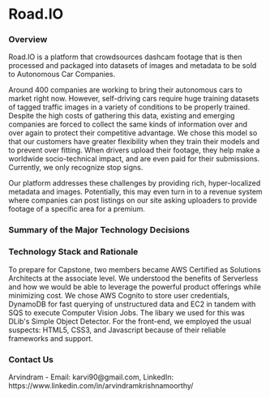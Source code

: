# Road.IO
<h3>Overview</h3>
<p>Road.IO is a platform that crowdsources dashcam footage that is then processed and packaged into datasets of images and metadata to be sold to Autonomous Car Companies.</p> 
    
<p> Around 400 companies are working to bring their autonomous cars to market right now. However, self-driving cars require huge training datasets of tagged traffic images in a variety of conditions to be properly trained. Despite the high costs of gathering this data, existing and emerging companies are forced to collect the same kinds of information over and over again to protect their competitive advantage. We chose this model  so that our customers have greater flexibility when they train their models and to prevent over fitting. When drivers upload their footage, they help make a worldwide socio-technical impact, and are even paid for their submissions. Currently, we only recognize stop signs.</p>

<p>Our platform addresses these challenges by providing rich, hyper-localized metadata and images. Potentially, this may even turn in to a revenue system where companies can post listings on our site asking uploaders to provide footage of a specific area for a premium. </p>

<h3>Summary of the Major Technology Decisions</h3>

<h3>Technology Stack and Rationale</h3>
<p>To prepare for Capstone, two members became AWS Certified as Solutions Architects at the associate level. We understood the benefits of Serverless and how we would be able to leverage the powerful product offerings while minimizing cost. We chose AWS Cognito to store user credentials, DynamoDB for fast querying of unstructured data and EC2 in tandem with SQS to execute Computer Vision Jobs. The libary we used for this was DLib's Simple Object Detector. For the front-end, we employed the usual suspects: HTML5, CSS3, and Javascript because of their reliable frameworks and support.</p>

<h3>Contact Us</h3>
<p>Arvindram - Email: karvi90@gmail.com, LinkedIn: https://www.linkedin.com/in/arvindramkrishnamoorthy/ </p>
